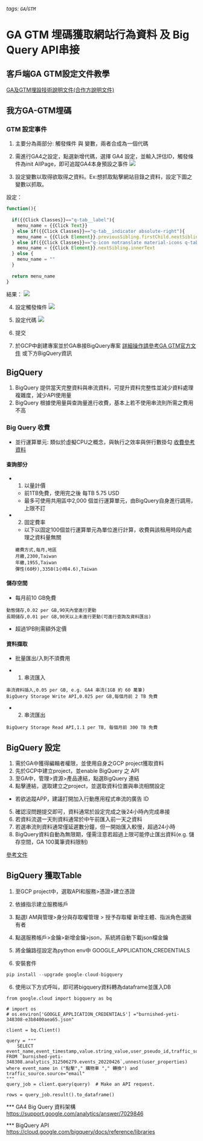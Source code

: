 ###### tags: `GA`/`GTM`
# GA GTM 埋碼獲取網站行為資料 及 Big Query API串接

## 客戶端GA GTM設定文件教學
[GA及GTM埋設技術說明文件(合作方說明文件)](https://hackmd.io/KVx1_7IsSQCONcptBID5gA?view#%E4%BD%BF%E7%94%A8%E6%83%85%E5%A2%83)


## 我方GA-GTM埋碼
### GTM 設定事件
1. 主要分為兩部分: 觸發條件 與 變數，兩者合成為一個代碼

2. 需進行GA4之設定，點選新增代碼，選擇 GA4 設定，並輸入評估ID，觸發條件為init AllPage，即可追蹤GA4本身預設之事件
![](https://i.imgur.com/lO9YNxR.png)

3. 設定變數以取得欲取得之資料。Ex:想抓取點擊網站目錄之資料，設定下圖之變數以抓取。

設定：
```javascript
function(){
  
  if({{Click Classes}}=="q-tab__label"){
    menu_name = {{Click Text}}
  } else if({{Click Classes}}=="q-tab__indicator absolute-right"){
    menu_name = {{Click Element}}.previousSibling.firstChild.nextSibling.innerText
  } else if({{Click Classes}}=="q-icon notranslate material-icons q-tab__icon"){
    menu_name = {{Click Element}}.nextSibling.innerText
  } else {
    menu_name = ""
  }
  
  return menu_name
}
```
結果：
![](https://i.imgur.com/ECDXkbd.png)

4. 設定觸發條件
![](https://i.imgur.com/ZsHnN8j.png)

5. 設定代碼
![](https://i.imgur.com/QAoimp8.png)

6. 提交

7. 於GCP中創建專案並於GA串接BigQuery專案
[詳細操作請參考GA GTM官方文件](https://support.google.com/analytics/answer/10089681)
或下方BigQuery資訊

## BigQuery

1. BigQuery 提供當天完整資料與串流資料，可提升資料完整性並減少資料處理複雜度，減少API使用量
4. BigQuery 根據使用量與查詢量進行收費，基本上若不使用串流則所需之費用不高

### Big Query 收費



* 並行運算單元: 類似於虛擬CPU之概念，與執行之效率與併行數掛勾
[收費參考資料](https://cloud.google.com/bigquery/pricing?hl=zh-tw#overview_of_pricing)
#### 查詢部分
* 1. 以量計價
    *  前1TB免費，使用完之後 每TB 5.75 USD
    *  最多可使用共用區中2,000 個並行運算單元，由BigQuery自身進行調用，上限不訂
* 2. 固定費率
    * 以下以固定100個並行運算單元為單位進行計算，收費與該租用時段內處理之資料量無關
    ```csvpreview
    繳費方式,每月,地區
    月繳,2300,Taiwan
    年繳,1955,Taiwan
    彈性(60秒),3358(1小時4.6),Taiwan
    
    ```
#### 儲存空間
* 每月前10 GB免費
```csvpreview
動態儲存,0.02 per GB,90天內曾進行更動
長期儲存,0.01 per GB,90天以上未進行更動(可進行查詢及資料匯出)
```
* 超過1PB則需額外定價

#### 資料擷取
* 批量匯出/入則不須費用

* 1. 串流匯入
```csvpreview
串流資料插入,0.05 per GB, e.g. GA4 串流(1GB 約 60 萬筆)
BigQuery Storage Write API,0.025 per GB,每個月前 2 TB 免費
```
* 2. 串流匯出
```csvpreview
BigQuery Storage Read API,1.1 per TB, 每個月前 300 TB 免費

```


## BigQuery 設定
1. 需於GA中獲得編輯者權限，並使用自身之GCP project獲取資料
2. 先於GCP中建立project，並enable BigQuery 之 API
3. 至GA中，管理>資源>產品連結，點選BigQuery 連結
4. 點擊連結，選取建立之project，並選取資料位置與串流相關設定
* 若欲追蹤APP，建議打開加入行動應用程式串流的廣告 ID
5. 確認沒問題提交即可，資料通常於設定完成之後24小時內完成串接
6. 若資料流選一天則資料通常於中午前匯入前一天之資料
7. 若選串流則資料通常僅延遲數分鐘，但一開始匯入較慢，超過24小時
8. BigQuery資料自動為無限期，僅需注意若超過上限可能停止匯出資料(e.g. 儲存空間，GA 100萬筆資料限制)

[參考文件](https://support.google.com/analytics/answer/9358801?hl=zh-Hant)
## BigQuery 獲取Table
1. 至GCP project中，選取API和服務>憑證>建立憑證
2. 依據指示建立服務帳戶
3. 點選I AM與管理>身分與存取權管理 > 授予存取權 新增主體、指派角色選擁有者
4. 點選服務帳戶>金鑰>新增金鑰>json，系統將自動下載json檔金鑰
5. 將金鑰路徑設定為python env中 GOOGLE_APPLICATION_CREDENTIALS

5. 安裝套件
```python = 
pip install --upgrade google-cloud-bigquery
```
6. 使用以下方式呼叫，即可將bigquery資料轉為dataframe並匯入DB

```python=
from google.cloud import bigquery as bq

# import os
# os.environ['GOOGLE_APPLICATION_CREDENTIALS'] ="burnished-yeti-348308-e3b8400aea65.json"

client = bq.Client()

query = """
    SELECT event_name,event_timestamp,value.string_value,user_pseudo_id,traffic_source.name FROM `burnished-yeti-348308.analytics_312506279.events_20220426`,unnest(user_properties)  where event_name in ("點擊"," 購物車 "," 轉換") and traffic_source.source="email"
"""
query_job = client.query(query)  # Make an API request.

rows = query_job.result().to_dataframe()

```
*** GA4 Big Query 資料架構
https://support.google.com/analytics/answer/7029846

*** BigQuery API
https://cloud.google.com/bigquery/docs/reference/libraries







